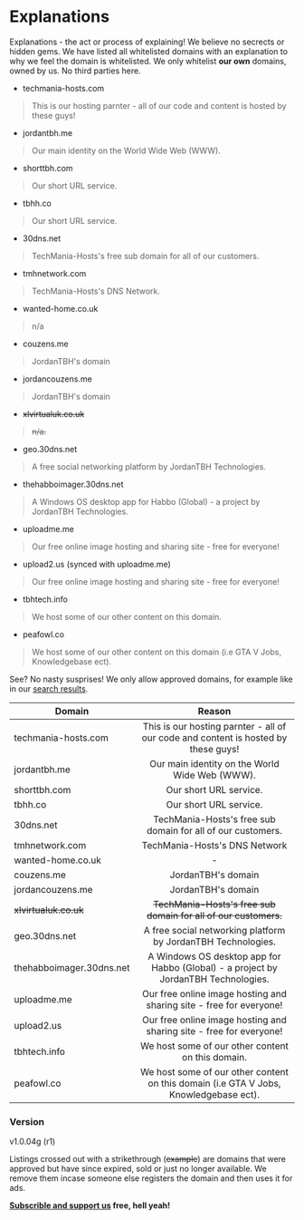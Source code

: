 # Explanations

Explanations - the act or process of explaining! We believe no secrects or hidden gems. We have listed all whitelisted domains with an explanation to why we feel the domain is whitelisted. We only whitelist **our own** domains, owned by us. No third parties here.

  - techmania-hosts.com

> This is our hosting parnter - all of our code and content is hosted by these guys!

  - jordantbh.me

> Our main identity on the World Wide Web (WWW).

  - shorttbh.com

> Our short URL service.

  - tbhh.co

> Our short URL service.

  - 30dns.net

> TechMania-Hosts's free sub domain for all of our customers.

  - tmhnetwork.com

> TechMania-Hosts's DNS Network.

  - wanted-home.co.uk

> n/a

  - couzens.me

> JordanTBH's domain

  - jordancouzens.me

> JordanTBH's domain

  - ~~xlvirtualuk.co.uk~~

> ~~n/a.~~

  - geo.30dns.net

> A free social networking platform by JordanTBH Technologies.

  -  thehabboimager.30dns.net
  
> A Windows OS desktop app for Habbo (Global) - a project by JordanTBH Technologies.

  -  uploadme.me
  
> Our free online image hosting and sharing site - free for everyone!

  -  upload2.us (synced with uploadme.me)
  
> Our free online image hosting and sharing site - free for everyone!

  -  tbhtech.info
  
> We host some of our other content on this domain.

  -  peafowl.co
  
> We host some of our other content on this domain (i.e GTA V Jobs, Knowledgebase ect).



See? No nasty susprises! We only allow approved domains, for example like in our [search results].

| Domain        | Reason        |
| ------------- |:-------------:|
| techmania-hosts.com      | This is our hosting parnter - all of our code and content is hosted by these guys! |
| jordantbh.me             | Our main identity on the World Wide Web (WWW). |
| shorttbh.com             | Our short URL service. |
| tbhh.co                  | Our short URL service. |
| 30dns.net                | TechMania-Hosts's free sub domain for all of our customers. |
| tmhnetwork.com           | TechMania-Hosts's DNS Network |
| wanted-home.co.uk        | -
| couzens.me               | JordanTBH's domain |
| jordancouzens.me         | JordanTBH's domain |
| ~~xlvirtualuk.co.uk~~    | ~~TechMania-Hosts's free sub domain for all of our customers.~~ |
| geo.30dns.net            | A free social networking platform by JordanTBH Technologies. |
| thehabboimager.30dns.net | A Windows OS desktop app for Habbo (Global) - a project by JordanTBH Technologies. |
| uploadme.me              | Our free online image hosting and sharing site - free for everyone! |
| upload2.us               | Our free online image hosting and sharing site - free for everyone! |
| tbhtech.info             | We host some of our other content on this domain. |
| peafowl.co               | We host some of our other content on this domain (i.e GTA V Jobs, Knowledgebase ect). |

### Version
v1.0.04g (r1)

Listings crossed out with a strikethrough (~~example~~) are domains that were approved but have since expired, sold or just no longer available. We remove them incase someone else registers the domain and then uses it for ads.


**[Subscrible and support us] free, hell yeah!**

[//]: # (These are reference links used in the body of this note and get stripped out when the markdown processor does its job. There is no need to format nicely because it shouldn't be seen. Thanks SO - http://stackoverflow.com/questions/4823468/store-comments-in-markdown-syntax)

   [search results]: <https://jordantbh.freshdesk.com/support/solutions/articles/72146-approved-trusted-search-partners>
   [Subscrible and support us]: <http://filters.files.techmania-hosts.com/>
